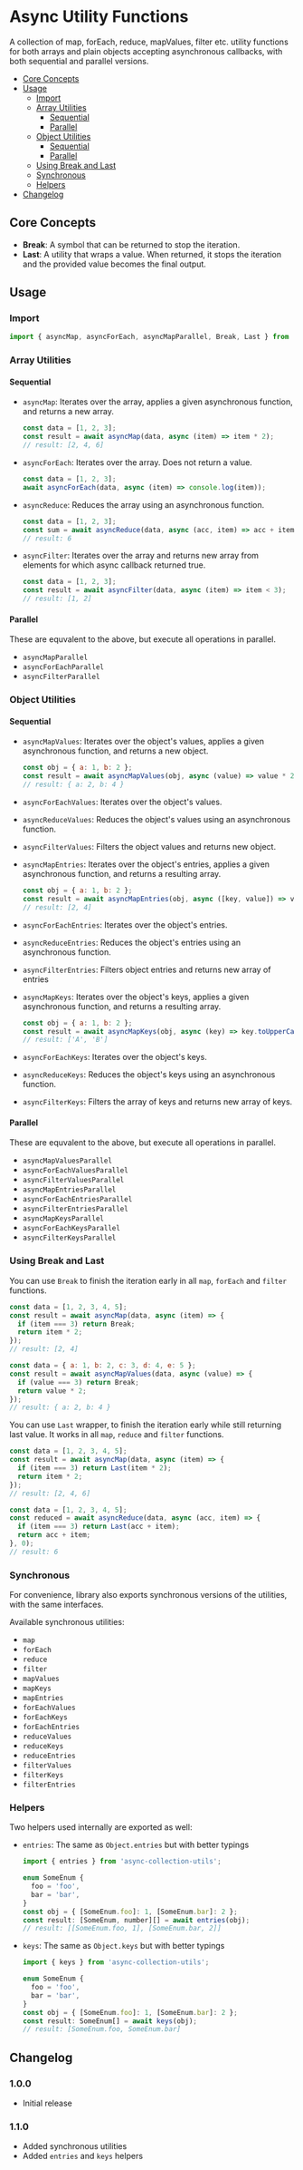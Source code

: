 # Async Utility Functions

A collection of map, forEach, reduce, mapValues, filter etc. utility functions for both arrays and plain objects accepting asynchronous callbacks, with both sequential and parallel versions.

* [Core Concepts](#core-concepts)
* [Usage](#usage)
  * [Import](#import)
  * [Array Utilities](#array-utilities)
    * [Sequential](#sequential)
    * [Parallel](#parallel)
  * [Object Utilities](#object-utilities)
    * [Sequential](#sequential-1)
    * [Parallel](#parallel-1)
  * [Using Break and Last](#using-break-and-last)
  * [Synchronous](#synchronous)
  * [Helpers](#helpers)
* [Changelog](#changelog)

## Core Concepts

- **Break**: A symbol that can be returned to stop the iteration.
- **Last**: A utility that wraps a value. When returned, it stops the iteration and the provided value becomes the final output.

## Usage
### Import
```javascript
import { asyncMap, asyncForEach, asyncMapParallel, Break, Last } from 'async-collection-utils';
```

### Array Utilities

#### Sequential

- `asyncMap`: Iterates over the array, applies a given asynchronous function, and returns a new array.
    ```javascript
    const data = [1, 2, 3];
    const result = await asyncMap(data, async (item) => item * 2);
    // result: [2, 4, 6]
    ```

- `asyncForEach`: Iterates over the array. Does not return a value.
    ```javascript
    const data = [1, 2, 3];
    await asyncForEach(data, async (item) => console.log(item));
    ```

- `asyncReduce`: Reduces the array using an asynchronous function.
    ```javascript
    const data = [1, 2, 3];
    const sum = await asyncReduce(data, async (acc, item) => acc + item, 0);
    // result: 6
    ```
- `asyncFilter`: Iterates over the array and returns new array from elements for which async callback returned true.
   ```javascript
   const data = [1, 2, 3];
   const result = await asyncFilter(data, async (item) => item < 3);
   // result: [1, 2]
   ```


#### Parallel
These are equvalent to the above, but execute all operations in parallel.
- `asyncMapParallel`
- `asyncForEachParallel`
- `asyncFilterParallel`

### Object Utilities

#### Sequential

- `asyncMapValues`: Iterates over the object's values, applies a given asynchronous function, and returns a new object.
    ```javascript
    const obj = { a: 1, b: 2 };
    const result = await asyncMapValues(obj, async (value) => value * 2);
    // result: { a: 2, b: 4 }
    ```

- `asyncForEachValues`: Iterates over the object's values.
- `asyncReduceValues`: Reduces the object's values using an asynchronous function.
- `asyncFilterValues`: Filters the object values and returns new object.
- `asyncMapEntries`: Iterates over the object's entries, applies a given asynchronous function, and returns a resulting array.
    ```javascript
    const obj = { a: 1, b: 2 };
    const result = await asyncMapEntries(obj, async ([key, value]) => value * 2);
    // result: [2, 4]
    ```
- `asyncForEachEntries`: Iterates over the object's entries.
- `asyncReduceEntries`: Reduces the object's entries using an asynchronous function.
- `asyncFilterEntries`: Filters object entries and returns new array of entries
- `asyncMapKeys`: Iterates over the object's keys, applies a given asynchronous function, and returns a resulting array.
    ```javascript
    const obj = { a: 1, b: 2 };
    const result = await asyncMapKeys(obj, async (key) => key.toUpperCase());
    // result: ['A', 'B']
    ```
- `asyncForEachKeys`: Iterates over the object's keys.
- `asyncReduceKeys`: Reduces the object's keys using an asynchronous function.
- `asyncFilterKeys`: Filters the array of keys and returns new array of keys.

#### Parallel
These are equvalent to the above, but execute all operations in parallel.
- `asyncMapValuesParallel`
- `asyncForEachValuesParallel`
- `asyncFilterValuesParallel`
- `asyncMapEntriesParallel`
- `asyncForEachEntriesParallel`
- `asyncFilterEntriesParallel`
- `asyncMapKeysParallel`
- `asyncForEachKeysParallel`
- `asyncFilterKeysParallel`

### Using Break and Last
You can use `Break` to finish the iteration early in all `map`, `forEach` and `filter` functions.

```javascript
const data = [1, 2, 3, 4, 5];
const result = await asyncMap(data, async (item) => {
  if (item === 3) return Break;
  return item * 2;
});
// result: [2, 4]
```

```javascript
const data = { a: 1, b: 2, c: 3, d: 4, e: 5 };
const result = await asyncMapValues(data, async (value) => {
  if (value === 3) return Break;
  return value * 2;
});
// result: { a: 2, b: 4 }
```

You can use `Last` wrapper, to finish the iteration early while still returning last value. It works in all `map`, `reduce` and `filter` functions.

```javascript
const data = [1, 2, 3, 4, 5];
const result = await asyncMap(data, async (item) => {
  if (item === 3) return Last(item * 2);
  return item * 2;
});
// result: [2, 4, 6]
```

```javascript
const data = [1, 2, 3, 4, 5];
const reduced = await asyncReduce(data, async (acc, item) => {
  if (item === 3) return Last(acc + item);
  return acc + item;
}, 0);
// result: 6
```

### Synchronous
For convenience, library also exports synchronous versions of the utilities, with the same interfaces.

Available synchronous utilities:
- `map`
- `forEach`
- `reduce`
- `filter`
- `mapValues`
- `mapKeys`
- `mapEntries`
- `forEachValues`
- `forEachKeys`
- `forEachEntries`
- `reduceValues`
- `reduceKeys`
- `reduceEntries`
- `filterValues`
- `filterKeys`
- `filterEntries`

### Helpers
Two helpers used internally are exported as well:

- `entries`: The same as `Object.entries` but with better typings
    ```javascript
    import { entries } from 'async-collection-utils';
  
    enum SomeEnum {
      foo = 'foo',
      bar = 'bar',
    }
    const obj = { [SomeEnum.foo]: 1, [SomeEnum.bar]: 2 };
    const result: [SomeEnum, number][] = await entries(obj);
    // result: [[SomeEnum.foo, 1], [SomeEnum.bar, 2]]
    ```

- `keys`: The same as `Object.keys` but with better typings
    ```javascript
    import { keys } from 'async-collection-utils';
  
    enum SomeEnum {
      foo = 'foo',
      bar = 'bar',
    }
    const obj = { [SomeEnum.foo]: 1, [SomeEnum.bar]: 2 };
    const result: SomeEnum[] = await keys(obj);
    // result: [SomeEnum.foo, SomeEnum.bar]
    ```

## Changelog

### 1.0.0
- Initial release

### 1.1.0
- Added synchronous utilities
- Added `entries` and `keys` helpers
